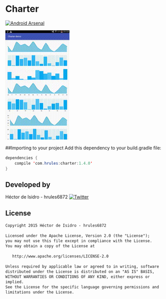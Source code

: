 Charter
=====
[![Android Arsenal](https://img.shields.io/badge/Android%20Arsenal-Charter-green.svg?style=true)](https://android-arsenal.com/details/1/2885)

![image](demo.gif)

##Importing to your project
Add this dependency to your build.gradle file:
```java
dependencies {
    compile 'com.hrules:charter:1.4.0'
}
```

Developed by
-------
Héctor de Isidro - hrules6872 [![Twitter](http://img.shields.io/badge/contact-@hector6872-blue.svg?style=flat)](http://twitter.com/hector6872)

License
-------
    Copyright 2015 Héctor de Isidro - hrules6872

    Licensed under the Apache License, Version 2.0 (the "License");
    you may not use this file except in compliance with the License.
    You may obtain a copy of the License at

       http://www.apache.org/licenses/LICENSE-2.0

    Unless required by applicable law or agreed to in writing, software
    distributed under the License is distributed on an "AS IS" BASIS,
    WITHOUT WARRANTIES OR CONDITIONS OF ANY KIND, either express or implied.
    See the License for the specific language governing permissions and
    limitations under the License.
